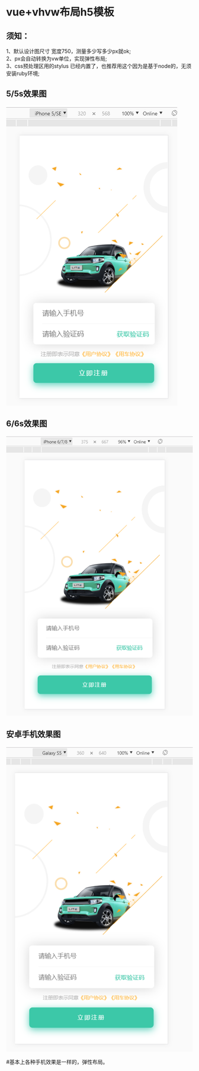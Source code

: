 # vue+vhvw布局h5模板

## 须知：

1、默认设计图尺寸 宽度750，测量多少写多少px就ok;</br>
2、px会自动转换为vw单位，实现弹性布局;</br>
3、css预处理区用的stylus 已经内置了，也推荐用这个因为是基于node的，无须安装ruby环境;</br>

## 5/5s效果图
![Image text](https://github.com/proactivefly/staticFolder/blob/master/img/5s.png)

## 6/6s效果图
![Image text](https://github.com/proactivefly/staticFolder/blob/master/img/6.png)

## 安卓手机效果图
![Image text](https://github.com/proactivefly/staticFolder/blob/master/img/7.png)


#基本上各种手机效果是一样的，弹性布局。
